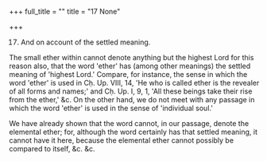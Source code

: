 +++
full_title = ""
title = "17 None"

+++


17. And on account of the settled meaning.

The small ether within cannot denote anything but the highest Lord for this reason also, that the word 'ether' has (among other meanings) the settled meaning of 'highest Lord.' Compare, for instance, the sense in which the word 'ether' is used in Cḥ. Up. VIII, 14, 'He who is called ether is the revealer of all forms and names;' and Cḥ. Up. I, 9, 1, 'All these beings take their rise from the ether,' &c. On the other hand, we do not meet with any passage in which the word 'ether' is used in the sense of 'individual soul.'

We have already shown that the word cannot, in our passage, denote the elemental ether; for, although the word certainly has that settled meaning, it cannot have it here, because the elemental ether cannot possibly be compared to itself, &c. &c.

